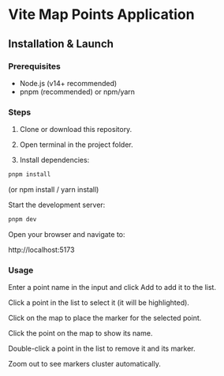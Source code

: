 # Vite Map Points Application

## Installation & Launch

### Prerequisites

- Node.js (v14+ recommended)
- pnpm (recommended) or npm/yarn

### Steps

1. Clone or download this repository.

2. Open terminal in the project folder.

3. Install dependencies:

```bash
pnpm install
```
(or npm install / yarn install)

Start the development server:
```bash
pnpm dev
```
Open your browser and navigate to:

http://localhost:5173

### Usage

Enter a point name in the input and click Add to add it to the list.

Click a point in the list to select it (it will be highlighted).

Click on the map to place the marker for the selected point.

Click the point on the map to show its name.

Double-click a point in the list to remove it and its marker.

Zoom out to see markers cluster automatically.
